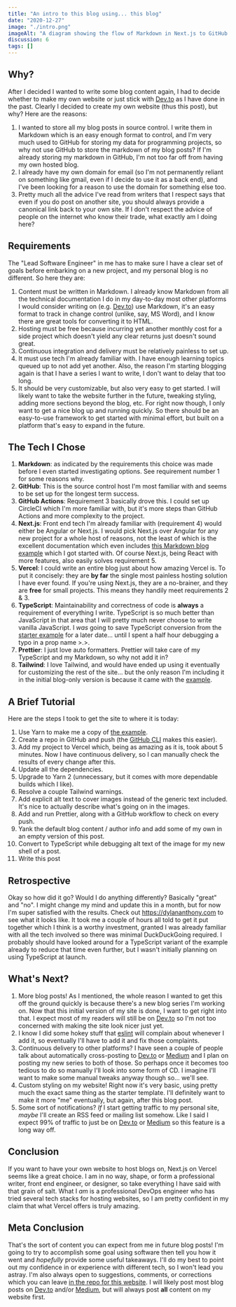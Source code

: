 ```yaml
---
title: "An intro to this blog using... this blog"
date: "2020-12-27"
image: "./intro.png"
imageAlt: "A diagram showing the flow of Markdown in Next.js to GitHub Actions vis git push where Prettier is run, and finally to Vercel via autodeploy."
discussion: 6
tags: []
---
```


## Why?

After I decided I wanted to write some blog content again, I had to decide whether to make my own website or just
stick with [Dev.to] as I have done in the past. Clearly I decided to create my own website (thus this post), but why? Here are the reasons:

1. I wanted to store all my blog posts in source control. I write them in Markdown which is an easy enough format to
   control, and I'm very much used to GitHub for storing my data for programming projects, so why not use GitHub to
   store the markdown of my blog posts? If I'm already storing my markdown in GitHub, I'm not too far off from
   having my own hosted blog.
2. I already have my own domain for email (so I'm not permanently reliant on something like gmail, even if I decide
   to use it as a back end), and I've been looking for a reason to use the domain for something else too.
3. Pretty much all the advice I've read from writers that I respect says that even if you do post on another site,
   you should always provide a canonical link back to your own site. If I don't respect the advice of people on the
   internet who know their trade, what exactly am I doing here?

## Requirements

The "Lead Software Engineer" in me has to make sure I have a clear set of goals before embarking on a new project, and my personal blog is no different. So here they are:

1. Content must be written in Markdown. I already know Markdown from all the technical documentation I do in my
   day-to-day most other platforms I would consider writing on (e.g. [Dev.to]) use Markdown, it's an easy format to track in change control (unlike, say, MS Word), and I know there are great tools for converting it to HTML.
2. Hosting must be free because incurring yet another monthly cost for a side project which doesn't yield any clear returns just doesn't sound great.
3. Continuous integration and delivery must be relatively painless to set up.
4. It must use tech I'm already familiar with. I have enough learning topics queued up to not add yet another. Also,
   the reason I'm starting blogging again is that I have a series I want to write, I don't want to delay that too long.
5. It should be very customizable, but also very easy to get started. I will likely want to take the website further
   in the future, tweaking styling, adding more sections beyond the blog, etc. For right now though, I only want to get a nice blog up and running quickly. So there should be an easy-to-use framework to get started with minimal effort, but built on a platform that's easy to expand in the future.

## The Tech I Chose

1. **Markdown**: as indicated by the requirements this choice was made before I even started investigating options.
   See requirement number 1 for some reasons why.
2. **GitHub**: This is the source control host I'm most familiar with and seems to be set up for the longest term success.
3. **GitHub Actions**: Requirement 3 basically drove this. I could set up CircleCI which I'm more familiar with, but it's more steps than GitHub Actions and more complexity to the project.
4. **Next.js**: Front end tech I'm already familiar with (requirement 4) would either be Angular or Next.js. I would
   pick Next.js over Angular for any new project for a whole host of reasons, not the least of which is the excellent documentation which even includes [this Markdown blog example][blog starter] which I got started with. Of course Next.js, being React with more features, also easily solves requirement 5.
5. **Vercel**: I could write an entire blog just about how amazing Vercel is. To put it concisely: they are **by
   far** the single most painless hosting solution I have ever found. If you're using Next.js, they are a no-brainer,
   and they are **free** for small projects. This means they handily meet requirements 2 & 3.
6. **TypeScript**: Maintainability and correctness of code is **always** a requirement of everything I write. TypeScript is so much better than JavaScript in that area that I will pretty much never choose to write vanilla JavaScript. I _was_ going to save TypeScript conversion from the [starter example][blog starter] for a later date... until I spent a half hour debugging a typo in a prop name >.>.
7. **Prettier**: I just love auto formatters. Prettier will take care of my TypeScript and my Markdown, so why not add it in?
8. **Tailwind**: I love Tailwind, and would have ended up using it eventually for customizing the rest of the site... but the only reason I'm including it in the initial blog-only version is because it came with the [example][blog starter].

## A Brief Tutorial

Here are the steps I took to get the site to where it is today:

1. Use Yarn to make me a copy of [the example][blog starter].
2. Create a repo in GitHub and push (the [GitHub CLI](https://cli.github.com) makes this easier).
3. Add my project to Vercel which, being as amazing as it is, took about 5 minutes. Now I have continuous delivery, so I can manually check the results of every change after this.
4. Update all the dependencies.
5. Upgrade to Yarn 2 (unnecessary, but it comes with more dependable builds which I like).
6. Resolve a couple Tailwind warnings.
7. Add explicit alt text to cover images instead of the generic text included. It's nice to actually describe what's going on in the images.
8. Add and run Prettier, along with a GitHub workflow to check on every push.
9. Yank the default blog content / author info and add some of my own in an empty version of this post.
10. Convert to TypeScript while debugging alt text of the image for my new shell of a post.
11. Write this post

## Retrospective

Okay so how did it go? Would I do anything differently? Basically "great" and "no". I might change my mind and
update this in a month, but for now I'm super satisfied with the results. Check out https://dylananthony.com to see what it looks like. It took me a couple of hours all told to get it put together which I think is a worthy investment, granted I was already familiar with all the tech involved so there was minimal DuckDuckGoing required. I probably should have looked around for a TypeScript variant of the example already to reduce that time even further, but I wasn't initially planning on using TypeScript at launch.

## What's Next?

1. More blog posts! As I mentioned, the whole reason I wanted to get this off the ground quickly is because there's a new blog series I'm working on. Now that this initial version of my site is done, I want to get right into that. I expect most of my readers will still be on [Dev.to] so I'm not too concerned with making the site look nicer just yet.
2. I know I did some hokey stuff that [eslint] will complain about whenever I add it, so eventually I'll have to add it and fix those complaints.
3. Continuous delivery to other platforms? I have seen a couple of people talk about automatically cross-posting to
   [Dev.to] or [Medium] and I plan on posting my new series to both of those. So perhaps once it becomes too tedious
   to do so manually I'll look into some form of CD. I imagine I'll want to make some manual tweaks anyway though so... we'll see.
4. Custom styling on my website! Right now it's very basic, using pretty much the exact same thing as the starter template. I'll definitely want to make it more "me" eventually, but again, after this blog post.
5. Some sort of notifications? _If_ I start getting traffic to my personal site, _maybe_ I'll create an RSS feed or mailing list somehow. Like I said I expect 99% of traffic to just be on [Dev.to] or [Medium] so this feature is a long way off.

## Conclusion

If you want to have your own website to host blogs on, Next.js on Vercel seems like a great choice. I am in no way, shape, or form a professional writer, front end engineer, or designer, so take everything I have said with that grain of salt. What I _am_ is a professional DevOps engineer who has tried several tech stacks for hosting websites, so I am pretty confident in my claim that what Vercel offers is truly amazing.

## Meta Conclusion

That's the sort of content you can expect from me in future blog posts! I'm going to try to accomplish some goal
using software then tell you how it went and _hopefully_ provide some useful takeaways. I'll do my best to point out
my confidence in or experience with different tech, so I won't lead you astray. I'm also always open to suggestions,
comments, or corrections which you can leave [in the repo for this website][repo]. I will likely post most blog
posts on [Dev.to] and/or [Medium], but will always post **all** content on my website first.

[dev.to]: https://dev.to/dbanty
[blog starter]: https://github.com/vercel/next.js/tree/canary/examples/blog-starter
[eslint]: https://eslint.org
[medium]: https://medium.com/@dbanty
[repo]: https://github.com/dbanty/dylananthony.com
